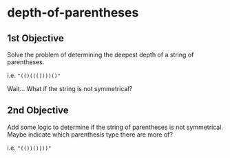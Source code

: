 # depth-of-parentheses

## 1st Objective
Solve the problem of determining the deepest depth of a string of parentheses.

i.e. `"(()((())))()"`

Wait... What if the string is not symmetrical?

## 2nd Objective
Add some logic to determine if the string of parentheses is not symmetrical. Maybe indicate which parenthesis type there are more of?

i.e. `"(())())))"`

